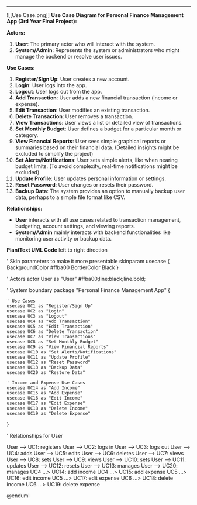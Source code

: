 
---
![[Use Case.png]]
**Use Case Diagram for Personal Finance Management App (3rd Year Final Project):**

**Actors:**

1. **User**: The primary actor who will interact with the system.
2. **System/Admin**: Represents the system or administrators who might manage the backend or resolve user issues.

**Use Cases:**

1. **Register/Sign Up**: User creates a new account.
2. **Login**: User logs into the app.
3. **Logout**: User logs out from the app.
4. **Add Transaction**: User adds a new financial transaction (income or expense).
5. **Edit Transaction**: User modifies an existing transaction.
6. **Delete Transaction**: User removes a transaction.
7. **View Transactions**: User views a list or detailed view of transactions.
8. **Set Monthly Budget**: User defines a budget for a particular month or category.
9. **View Financial Reports**: User sees simple graphical reports or summaries based on their financial data. (Detailed insights might be excluded to simplify the project)
10. **Set Alerts/Notifications**: User sets simple alerts, like when nearing budget limits. (To avoid complexity, real-time notifications might be excluded)
11. **Update Profile**: User updates personal information or settings.
12. **Reset Password**: User changes or resets their password.
13. **Backup Data**: The system provides an option to manually backup user data, perhaps to a simple file format like CSV.

**Relationships:**

- **User** interacts with all use cases related to transaction management, budgeting, account settings, and viewing reports.
- **System/Admin** mainly interacts with backend functionalities like monitoring user activity or backup data.


**PlantText UML Code**
left to right direction

' Skin parameters to make it more presentable
skinparam usecase {
    BackgroundColor #ffba00
    BorderColor Black
}

' Actors
actor User as "User" #ffba00;line:black;line.bold;

' System boundary
package "Personal Finance Management App" {

    ' Use Cases
    usecase UC1 as "Register/Sign Up"
    usecase UC2 as "Login"
    usecase UC3 as "Logout"
    usecase UC4 as "Add Transaction"
    usecase UC5 as "Edit Transaction"
    usecase UC6 as "Delete Transaction"
    usecase UC7 as "View Transactions"
    usecase UC8 as "Set Monthly Budget"
    usecase UC9 as "View Financial Reports"
    usecase UC10 as "Set Alerts/Notifications"
    usecase UC11 as "Update Profile"
    usecase UC12 as "Reset Password"
    usecase UC13 as "Backup Data"
    usecase UC20 as "Restore Data"
    
    ' Income and Expense Use Cases
    usecase UC14 as "Add Income"
    usecase UC15 as "Add Expense"
    usecase UC16 as "Edit Income"
    usecase UC17 as "Edit Expense"
    usecase UC18 as "Delete Income"
    usecase UC19 as "Delete Expense"
}

' Relationships for User

User --> UC1: registers
User --> UC2: logs in
User --> UC3: logs out
User --> UC4: adds
User --> UC5: edits
User --> UC6: deletes
User --> UC7: views
User --> UC8: sets
User --> UC9: views
User --> UC10: sets
User --> UC11: updates
User --> UC12: resets
User --> UC13: manages
User --> UC20: manages
UC4 ...> UC14: add income
UC4 ...> UC15: add expense
UC5 ...> UC16: edit income
UC5 ...> UC17: edit expense
UC6 ...> UC18: delete income
UC6 ...> UC19: delete expense

@enduml
